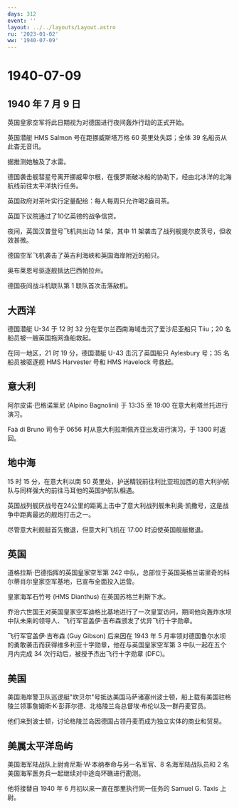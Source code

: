 ```yaml
---
days: 312
event: ''
layout: ../../layouts/Layout.astro
ru: '2023-01-02'
ww: '1940-07-09'
---
```


# 1940-07-09

## 1940 年 7 月 9 日

英国皇家空军将此日期视为对德国进行夜间轰炸行动的正式开始。

英国潜艇 HMS Salmon 号在距挪威斯塔万格 60 英里处失踪；全体 39
名船员从此杳无音讯。

据推测她触及了水雷。

德国袭击舰彗星号离开挪威卑尔根，在俄罗斯破冰船的协助下，经由北冰洋的北海航线前往太平洋执行任务。

英国政府对茶叶实行定量配给：每人每周只允许喝2盎司茶。

英国下议院通过了10亿英镑的战争信贷。

夜间，英国汉普登号飞机共出动 14 架，其中 11
架袭击了战列舰提尔皮茨号，但收效甚微。

德国空军飞机袭击了英吉利海峡和英国海岸附近的船只。

奥布莱恩号驱逐舰抵达巴西帕拉州。

德国夜间战斗机联队第 1 联队首次击落敌机。

## 大西洋

德国潜艇 U-34 于 12 时 32 分在爱尔兰西南海域击沉了爱沙尼亚船只 Tiiu；20
名船员被一艘英国拖网渔船救起。

在同一地区，21 时 19 分，德国潜艇 U-43 击沉了英国船只 Aylesbury 号；35
名船员被驱逐舰 HMS Harvester 号和 HMS Havelock 号救起。

## 意大利

阿尔皮诺·巴格诺里尼 (Alpino Bagnolini) 于 13:35 至 19:00
在意大利塔兰托进行演习。

Faà di Bruno 司令于 0656 时从意大利拉斯佩齐亚出发进行演习，于 1300
时返回。

## 地中海

15 时 15 分，在意大利以南 50
英里处，护送精锐前往利比亚班加西的意大利护航队与同样强大的前往马耳他的英国护航队相遇。

英国战列舰厌战号在24公里的距离上击中了意大利战列舰朱利奥·凯撒号，这是战争中距离最远的舰炮打击之一。

尽管意大利舰艇首先撤退，但意大利飞机在 17:00 时迫使英国舰艇撤退。

## 英国

道格拉斯·巴德指挥的英国皇家空军第 242
中队，总部位于英国英格兰诺里奇的科尔蒂肖尔皇家空军基地，已宣布全面投入运营。

皇家海军石竹号 (HMS Dianthus) 在英国苏格兰利斯下水。

乔治六世国王对英国皇家空军迪格比基地进行了一次皇室访问，期间他向轰炸水坝中队未来的领导人、飞行军官盖伊·吉布森颁发了优异飞行十字勋章。

飞行军官盖伊·吉布森 (Guy Gibson) 后来因在 1943 年 5
月率领对德国鲁尔水坝的勇敢袭击而获得维多利亚十字勋章，他在与英国皇家空军第
3 中队一起在五个月内完成 34 次行动后，被授予杰出飞行十字勋章 (DFC)。

## 美国

美国海岸警卫队巡逻艇"坎贝尔"号抵达美国马萨诸塞州波士顿，船上载有美国驻格陵兰领事詹姆斯·K·彭菲尔德、北格陵兰岛总督埃·布伦以及一群丹麦官员。

他们来到波士顿，讨论格陵兰岛因德国占领丹麦而成为独立实体的商业和贸易。

## 美属太平洋岛屿

美国海军陆战队上尉肯尼斯·W·本纳奉命与另一名军官、8 名海军陆战队员和 2
名美国海军医务兵一起继续对中途岛环礁进行勘测。

他将接替自 1940 年 6 月初以来一直在那里执行同一任务的 Samuel G. Taxis
上尉。